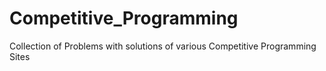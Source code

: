 # Competitive_Programming
Collection of Problems with solutions of various Competitive Programming Sites
